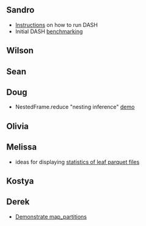 ## Sandro
- [Instructions](https://github.com/lsst-sitcom/linccf/blob/main/dash/README.md) on how to run DASH
- Initial DASH [benchmarking](https://github.com/lsst-sitcom/linccf/blob/main/dash_doc/README.md)

## Wilson
## Sean
## Doug
- NestedFrame.reduce "nesting inference" [demo](./nesting_inference.ipynb)
## Olivia
## Melissa

- ideas for displaying [statistics of leaf parquet files](./leaf_statistics.ipynb)

## Kostya
## Derek

- [Demonstrate map_partitions](./demo_map_partitions.ipynb)
